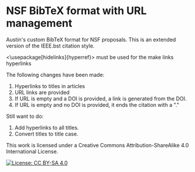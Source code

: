# NSF BibTeX format with URL management
Austin's custom BibTeX format for NSF proposals. This is an extended version of the IEEE.bst citation style.

<\usepackage[hidelinks]{hyperref}> must be used for the make links hyperlinks


The following changes have been made:
1. Hyperlinks to titles in articles
1. URL links are provided
1. If URL is empty and a DOI is provided, a link is generated from the DOI.
1. If URL is empty and no DOI is provided, it ends the citation with a "."


Still want to do:
1. Add hyperlinks to all titles.
1. Convert titles to title case. 


This work is licensed under a Creative Commons Attribution-ShareAlike 4.0 International License.

[![License: CC BY-SA 4.0](https://img.shields.io/badge/License-CC_BY--SA_4.0-lightgrey.svg)](https://creativecommons.org/licenses/by-sa/4.0/)






